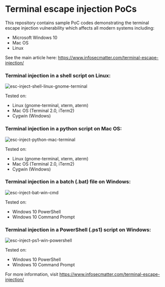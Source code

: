 # Terminal escape injection PoCs

This repository contains sample PoC codes demonstrating the terminal escape injection vulnerability which affects all modern systems including:
- Microsoft Windows 10
- Mac OS
- Linux

See the main article here: https://www.infosecmatter.com/terminal-escape-injection/


### Terminal injection in a shell script on Linux:
![esc-inject-shell-linux-gnome-terminal](https://user-images.githubusercontent.com/60963123/79501079-85d6dc80-803e-11ea-8cee-f7e1755c7551.png)

Tested on:
- Linux (gnome-terminal, xterm, aterm)
- Mac OS (Terminal 2.0, iTerm2)
- Cygwin (Windows)

### Terminal injection in a python script on Mac OS:
![esc-inject-python-mac-terminal](https://user-images.githubusercontent.com/60963123/79501309-e1a16580-803e-11ea-8b2e-e01b105bfc4d.png)

Tested on:
- Linux (gnome-terminal, xterm, aterm)
- Mac OS (Terminal 2.0, iTerm2)
- Cygwin (Windows)

### Terminal injection in a batch (.bat) file on Windows:
![esc-inject-bat-win-cmd](https://user-images.githubusercontent.com/60963123/79501363-f7168f80-803e-11ea-9104-0bfd8211b62e.png)

Tested on:
- Windows 10 PowerShell
- Windows 10 Command Prompt

### Terminal injection in a PowerShell (.ps1) script on Windows:
![esc-inject-ps1-win-powershell](https://user-images.githubusercontent.com/60963123/79501421-10b7d700-803f-11ea-83d7-d2181e9692de.png)

Tested on:
- Windows 10 PowerShell
- Windows 10 Command Prompt

For more information, visit https://www.infosecmatter.com/terminal-escape-injection/
